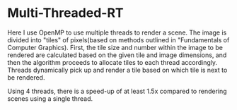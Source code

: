 # Multi-Threaded-RT

Here I use OpenMP to use multiple threads to render a scene. The image is divided into "tiles" of pixels(based on methods outlined in "Fundamentals of Computer Graphics). 
First, the tile size and number within the image to be rendered are calculated based on the given tile and image dimensions, and then the algorithm proceeds to allocate tiles to each thread accordingly.
Threads dynamically pick up and render a tile based on which tile is next to be rendered. 

Using 4 threads, there is a speed-up of at least 1.5x compared to rendering scenes using a single thread.
